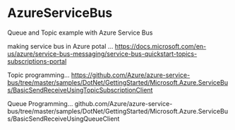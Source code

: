 # AzureServiceBus
Queue and Topic example with Azure Service Bus

making service bus in Azure potal ... 
https://docs.microsoft.com/en-us/azure/service-bus-messaging/service-bus-quickstart-topics-subscriptions-portal

Topic programming...
https://github.com/Azure/azure-service-bus/tree/master/samples/DotNet/GettingStarted/Microsoft.Azure.ServiceBus/BasicSendReceiveUsingTopicSubscriptionClient


Queue Programming...
github.com/Azure/azure-service-bus/tree/master/samples/DotNet/GettingStarted/Microsoft.Azure.ServiceBus/BasicSendReceiveUsingQueueClient

